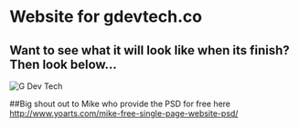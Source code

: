 # Website for gdevtech.co

## Want to see what it will look like when its finish? Then look below...

![G Dev Tech](http://gdevtech.co/assets/img/GDevTech.jpg)

##Big shout out to Mike who provide the PSD for free here http://www.yoarts.com/mike-free-single-page-website-psd/
